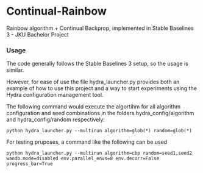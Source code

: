 # Continual-Rainbow
 Rainbow algorithm + Continual Backprop, implemented in Stable Baselines 3 - JKU Bachelor Project

### Usage
The code generally follows the Stable Baselines 3 setup, so the usage is similar.

However, for ease of use the file hydra_launcher.py provides both an example of how to use this project and a way to start experiments using the Hydra configuration management tool.

The following command would execute the algortihm for all algorithm configuration and seed combinations in the folders hydra_config/algorithm and hydra_config/random respectively:

```
python hydra_launcher.py --multirun algorithm=glob(*) random=glob(*)
```

For testing pruposes, a command like the following can be used
```
python hydra_launcher.py --multirun algorithm=cbp random=seed1,seed2 wandb.mode=disabled env.parallel_envs=8 env.decorr=False progress_bar=True
```